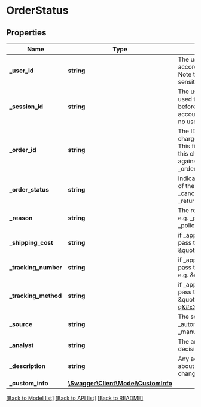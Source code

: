 # OrderStatus

## Properties
Name | Type | Description | Notes
------------ | ------------- | ------------- | -------------
**_user_id** | **string** | The user&#39;s account ID according to your systems. Note that user IDs are case sensitive. | [optional] 
**_session_id** | **string** | The user&#39;s current session ID, used to tie a user&#39;s action before and after login or account creation. Required if no user_id values is provided. | [optional] 
**_order_id** | **string** | The ID for the order that this chargeback is filed against. This field is not required if this chargeback was filed against a transaction with no _orderId. | [optional] 
**_order_status** | **string** | Indicates the high-level state of the order. e.g. _approved, _canceled, _held, _fulfilled, _returned, _rto | [optional] 
**_reason** | **string** | The reason for a cancellation. e.g. _paymentRisk, _abuse, _policy, _other | [optional] 
**_shipping_cost** | **string** | if _approved or _fulfilled than pass the shipping cost. e.g. \&quot;50\&quot; | [optional] 
**_tracking_number** | **string** | if _approved or _fulfilled than pass the tracking number. e.g. \&quot;55327470\&quot; | [optional] 
**_tracking_method** | **string** | if _approved or _fulfilled than pass the tracking url. e.g. \&quot;http://fedex.com/track?q&#x3D;abc123\&quot; | [optional] 
**_source** | **string** | The source of a decision. e.g. _automated, _manualReview\&quot; | [optional] 
**_analyst** | **string** | The analyst who made the decision, if manual. | [optional] 
**_description** | **string** | Any additional information about this order status change. | [optional] 
**_custom_info** | [**\Swagger\Client\Model\CustomInfo**](CustomInfo.md) |  | [optional] 

[[Back to Model list]](../README.md#documentation-for-models) [[Back to API list]](../README.md#documentation-for-api-endpoints) [[Back to README]](../README.md)


